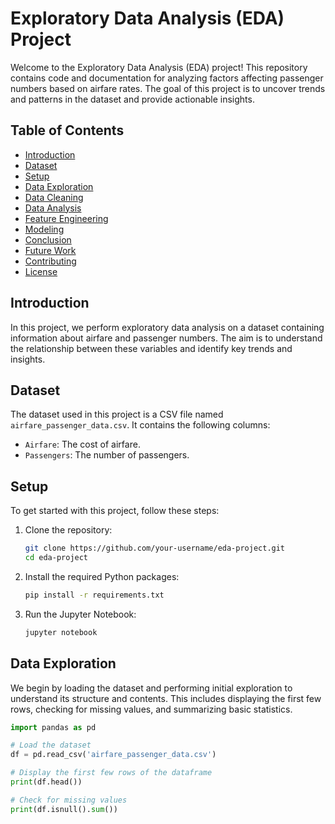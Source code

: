 # Exploratory Data Analysis (EDA) Project

Welcome to the Exploratory Data Analysis (EDA) project! This repository contains code and documentation for analyzing factors affecting passenger numbers based on airfare rates. The goal of this project is to uncover trends and patterns in the dataset and provide actionable insights.

## Table of Contents
- [Introduction](#introduction)
- [Dataset](#dataset)
- [Setup](#setup)
- [Data Exploration](#data-exploration)
- [Data Cleaning](#data-cleaning)
- [Data Analysis](#data-analysis)
- [Feature Engineering](#feature-engineering)
- [Modeling](#modeling)
- [Conclusion](#conclusion)
- [Future Work](#future-work)
- [Contributing](#contributing)
- [License](#license)

## Introduction
In this project, we perform exploratory data analysis on a dataset containing information about airfare and passenger numbers. The aim is to understand the relationship between these variables and identify key trends and insights.

## Dataset
The dataset used in this project is a CSV file named `airfare_passenger_data.csv`. It contains the following columns:
- `Airfare`: The cost of airfare.
- `Passengers`: The number of passengers.

## Setup
To get started with this project, follow these steps:

1. Clone the repository:
    ```bash
    git clone https://github.com/your-username/eda-project.git
    cd eda-project
    ```

2. Install the required Python packages:
    ```bash
    pip install -r requirements.txt
    ```

3. Run the Jupyter Notebook:
    ```bash
    jupyter notebook
    ```

## Data Exploration
We begin by loading the dataset and performing initial exploration to understand its structure and contents. This includes displaying the first few rows, checking for missing values, and summarizing basic statistics.

```python
import pandas as pd

# Load the dataset
df = pd.read_csv('airfare_passenger_data.csv')

# Display the first few rows of the dataframe
print(df.head())

# Check for missing values
print(df.isnull().sum())
